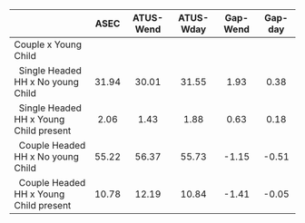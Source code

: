
|                      |         ASEC |    ATUS-Wend |    ATUS-Wday |     Gap-Wend |      Gap-day |
| -------------------- | :----------: | :----------: | :----------: | :----------: | :----------: |
| Couple x Young Child |              |              |              |              |              |
| &nbsp;&nbsp;Single Headed HH x No young Child |        31.94 |        30.01 |        31.55 |         1.93 |         0.38 |
| &nbsp;&nbsp;Single Headed HH x Young Child present |         2.06 |         1.43 |         1.88 |         0.63 |         0.18 |
| &nbsp;&nbsp;Couple Headed HH x No young Child |        55.22 |        56.37 |        55.73 |        -1.15 |        -0.51 |
| &nbsp;&nbsp;Couple Headed HH x Young Child present |        10.78 |        12.19 |        10.84 |        -1.41 |        -0.05 |

